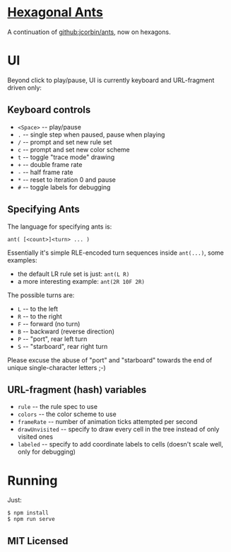 # [Hexagonal Ants](//jcorbin.github.io/hexant)

A continuation of [github:jcorbin/ants](//github.com/jcorbin/ants), now on hexagons.

# UI

Beyond click to play/pause, UI is currently keyboard and URL-fragment driven
only:

## Keyboard controls

- `<Space>` -- play/pause
- `.` -- single step when paused, pause when playing
- `/` -- prompt and set new rule set
- `c` -- prompt and set new color scheme
- `t` -- toggle "trace mode" drawing
- `+` -- double frame rate
- `-` -- half frame rate
- `*` -- reset to iteration 0 and pause
- `#` -- toggle labels for debugging

## Specifying Ants

The language for specifying ants is:
```
ant( [<count>]<turn> ... )
```

Essentially it's simple RLE-encoded turn sequences inside `ant(...)`, some
examples:
- the default LR rule set is just: `ant(L R)`
- a more interesting example: `ant(2R 10F 2R)`

The possible turns are:
- `L` -- to the left
- `R` -- to the right
- `F` -- forward (no turn)
- `B` -- backward (reverse direction)
- `P` -- "port", rear left turn
- `S` -- "starboard", rear right turn

Please excuse the abuse of "port" and "starboard" towards the end of unique
single-character letters ;-)

## URL-fragment (hash) variables

- `rule` -- the rule spec to use
- `colors` -- the color scheme to use
- `frameRate` -- number of animation ticks attempted per second
- `drawUnvisited` -- specify to draw every cell in the tree instead of only
  visited ones
- `labeled` -- specify to add coordinate labels to cells (doesn't scale well,
  only for debugging)

# Running

Just:
```
$ npm install
$ npm run serve
```

## MIT Licensed
